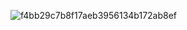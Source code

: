 ![f4bb29c7b8f17aeb3956134b172ab8ef](https://github.com/JoaoGabrielDaSilva/joaogabrieldasilva/assets/73562417/e2a0b495-318f-46c3-bbe5-c97b0d79c450)
